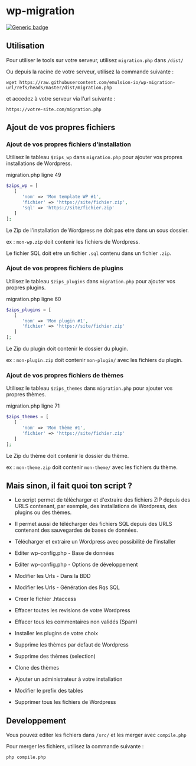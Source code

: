 # wp-migration

[![Generic badge](https://img.shields.io/badge/Working-Yes-green.svg)](#)  


## Utilisation

Pour utiliser le tools sur votre serveur, utilisez `migration.php` dans `/dist/`

Ou depuis la racine de votre serveur, utilisez la commande suivante :

```
wget https://raw.githubusercontent.com/emulsion-io/wp-migration-url/refs/heads/master/dist/migration.php
```

et accedez à votre serveur via l'url suivante :

```
https://votre-site.com/migration.php
```

## Ajout de vos propres fichiers

### Ajout de vos propres fichiers d'installation

Utilisez le tableau `$zips_wp` dans `migration.php` pour ajouter vos propres installations de Wordpress.

migration.php ligne 49

```php
$zips_wp = [
   [
      'nom' => 'Mon template WP #1',
      'fichier' => 'https://site/fichier.zip',
      'sql' => 'https://site/fichier.zip'
   ]
];
```

Le Zip de l'installation de Wordpress ne doit pas etre dans un sous dossier.

ex : `mon-wp.zip` doit contenir les fichiers de Wordpress.

Le fichier SQL doit etre un fichier `.sql` contenu dans un fichier `.zip`.

### Ajout de vos propres fichiers de plugins

Utilisez le tableau `$zips_plugins` dans `migration.php` pour ajouter vos propres plugins.

migration.php ligne 60

```php
$zips_plugins = [
   [
      'nom' => 'Mon plugin #1',
      'fichier' => 'https://site/fichier.zip'
   ]
];
```

Le Zip du plugin doit contenir le dossier du plugin. 

ex : `mon-plugin.zip` doit contenir `mon-plugin/` avec les fichiers du plugin.

### Ajout de vos propres fichiers de thèmes

Utilisez le tableau `$zips_themes` dans `migration.php` pour ajouter vos propres thèmes.

migration.php ligne 71

```php
$zips_themes = [
   [
      'nom' => 'Mon thème #1',
      'fichier' => 'https://site/fichier.zip'
   ]
];
```

Le Zip du thème doit contenir le dossier du thème.

ex : `mon-theme.zip` doit contenir `mon-theme/` avec les fichiers du thème.

## Mais sinon, il fait quoi ton script ?

  * Le script permet de télécharger et d'extraire des fichiers ZIP depuis des URLS contenant, par exemple, des installations de Wordpress, des plugins ou des thèmes.
  * Il permet aussi de télécharger des fichiers SQL depuis des URLS contenant des sauvegardes de bases de données.

  * Télécharger et extraire un Wordpress avec possibilité de l'installer
  * Editer wp-config.php - Base de données
  * Editer wp-config.php - Options de développement
  * Modifier les Urls - Dans la BDD
  * Modifier les Urls - Génération des Rqs SQL
  * Creer le fichier .htaccess
  * Effacer toutes les revisions de votre Wordpress
  * Effacer tous les commentaires non validés (Spam)
  * Installer les plugins de votre choix
  * Supprime les thèmes par defaut de Wordpress
  * Supprime des thèmes (selection)
  * Clone des thèmes
  * Ajouter un administrateur à votre installation
  * Modifier le prefix des tables
  * Supprimer tous les fichiers de Wordpress

## Developpement

Vous pouvez editer les fichiers dans `/src/` et les merger avec `compile.php`

Pour merger les fichiers, utilisez la commande suivante :

```
php compile.php
```
